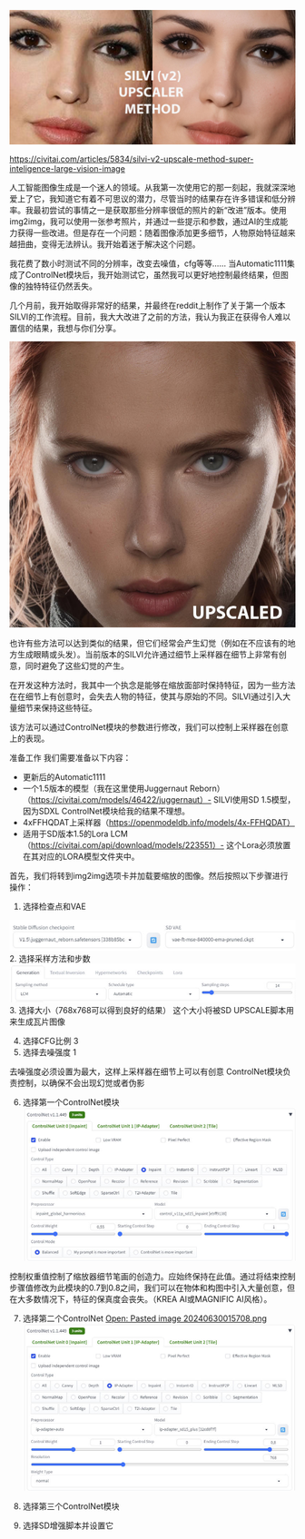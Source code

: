 ![](@%E9%99%84%E4%BB%B6/c8a0f4e5f0d6ab7c4f9b87eda10e3e85_MD5.jpeg)

https://civitai.com/articles/5834/silvi-v2-upscale-method-super-inteligence-large-vision-image

人工智能图像生成是一个迷人的领域。从我第一次使用它的那一刻起，我就深深地爱上了它，我知道它有着不可思议的潜力，尽管当时的结果存在许多错误和低分辨率。我最初尝试的事情之一是获取那些分辨率很低的照片的新“改进”版本。使用img2img，我可以使用一张参考照片，并通过一些提示和参数，通过AI的生成能力获得一些改进。但是存在一个问题：随着图像添加更多细节，人物原始特征越来越扭曲，变得无法辨认。我开始着迷于解决这个问题。

我花费了数小时测试不同的分辨率，改变去噪值，cfg等等…… 当Automatic1111集成了ControlNet模块后，我开始测试它，虽然我可以更好地控制最终结果，但图像的独特特征仍然丢失。

几个月前，我开始取得非常好的结果，并最终在reddit上制作了关于第一个版本SILVI的工作流程。目前，我大大改进了之前的方法，我认为我正在获得令人难以置信的结果，我想与你们分享。

![](@%E9%99%84%E4%BB%B6/89e85d478c3a4e6614535969d2d1a1d6_MD5.jpeg)

也许有些方法可以达到类似的结果，但它们经常会产生幻觉（例如在不应该有的地方生成眼睛或头发）。当前版本的SILVI允许通过细节上采样器在细节上非常有创意，同时避免了这些幻觉的产生。

在开发这种方法时，我其中一个执念是能够在缩放面部时保持特征，因为一些方法在在细节上有创意时，会失去人物的特征，使其与原始的不同。SILVI通过引入大量细节来保持这些特征。

该方法可以通过ControlNet模块的参数进行修改，我们可以控制上采样器在创意上的表现。

准备工作
我们需要准备以下内容：

- 更新后的Automatic1111
- 一个1.5版本的模型（我在这里使用Juggernaut Reborn）（https://civitai.com/models/46422/juggernaut）- SILVI使用SD 1.5模型，因为SDXL ControlNet模块给我的结果不理想。
- 4xFFHQDAT上采样器（https://openmodeldb.info/models/4x-FFHQDAT）
- 适用于SD版本1.5的Lora LCM（https://civitai.com/api/download/models/223551）- 这个Lora必须放置在其对应的LORA模型文件夹中。

首先，我们将转到img2img选项卡并加载要缩放的图像。然后按照以下步骤进行操作：

1. 选择检查点和VAE

![](@%E9%99%84%E4%BB%B6/8aca92f9602b2049b51a0f1187543cef_MD5.jpeg)
2. 选择采样方法和步数
![](@%E9%99%84%E4%BB%B6/1b4bd7eab3ab6b28e7332b85cee8ca97_MD5.jpeg)
3. 选择大小（768x768可以得到良好的结果）
这个大小将被SD UPSCALE脚本用来生成瓦片图像

4. 选择CFG比例 3
5. 选择去噪强度 1

去噪强度必须设置为最大，这样上采样器在细节上可以有创意
ControlNet模块负责控制，以确保不会出现幻觉或者伪影

6. 选择第一个ControlNet模块
![](@%E9%99%84%E4%BB%B6/065cc55abbcc6740fb0568fc4bbd9598_MD5.jpeg)

控制权重值控制了缩放器细节笔画的创造力。应始终保持在此值。通过将结束控制步骤值修改为此模块的0.7到0.8之间，我们可以在物体和构图中引入大量创意，但在大多数情况下，特征的保真度会丧失。（KREA AI或MAGNIFIC AI风格）。

7. 选择第二个ControlNet
[Open: Pasted image 20240630015708.png](@%E9%99%84%E4%BB%B6/cb7b06b1f464b2cf5c9464bf5f7921a7_MD5.jpeg)
![](@%E9%99%84%E4%BB%B6/cb7b06b1f464b2cf5c9464bf5f7921a7_MD5.jpeg)

8. 选择第三个ControlNet模块
9. 选择SD增强脚本并设置它